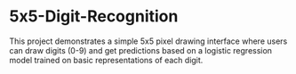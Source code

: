# 5x5-Digit-Recognition
This project demonstrates a simple 5x5 pixel drawing interface where users can draw digits (0-9) and get predictions based on a logistic regression model trained on basic representations of each digit.
